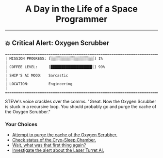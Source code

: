 <h1 align="center">A Day in the Life of a Space Programmer</h1>

---

<h2 id="node-14">💥 Critical Alert: Oxygen Scrubber</h2>

```
========================================================================
| MISSION PROGRESS: [░░░░░░░░░░░░░░░░░░░░] 1%                                  |
| COFFEE LEVEL:     [███████████████████░] 99%                                 |
| SHIP'S AI MOOD:   Sarcastic                                                  |
| LOCATION:         Engineering                                                |
========================================================================
```

STEVe's voice crackles over the comms. "Great. Now the Oxygen Scrubber is stuck in a recursive loop. You should probably go and purge the cache of the Oxygen Scrubber."



### Your Choices

*   [Attempt to purge the cache of the Oxygen Scrubber.](./README-0015.md)
*   [Check status of the Cryo-Sleep Chamber.](./README-0034.md)
*   [Wait, what was that first thing again?](./README-0013.md)
*   [Investigate the alert about the Laser Turret AI.](./README-0031.md)
